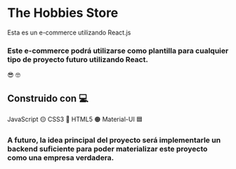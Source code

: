 # The Hobbies Store
Esta es un e-commerce utilizando React.js

### Este e-commerce podrá utilizarse como plantilla para cualquier tipo de proyecto futuro utilizando React. 
:sunglasses: :nerd_face:


## Construido con :computer:
JavaScript 🟡
CSS3 🔵
HTML5 🟠
Material-UI 🟦

### A futuro, la idea principal del proyecto será implementarle un backend suficiente para poder materializar este proyecto como una empresa verdadera. 









